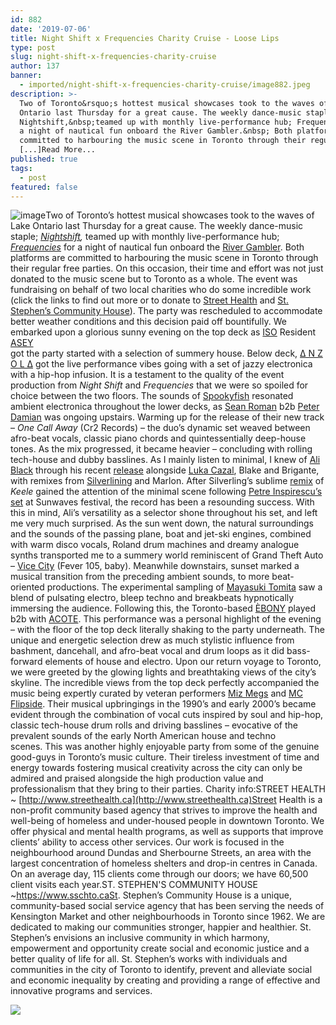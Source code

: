 ```yaml
---
id: 882
date: '2019-07-06'
title: Night Shift x Frequencies Charity Cruise - Loose Lips
type: post
slug: night-shift-x-frequencies-charity-cruise
author: 137
banner:
  - imported/night-shift-x-frequencies-charity-cruise/image882.jpeg
description: >-
  Two of Toronto&rsquo;s hottest musical showcases took to the waves of Lake
  Ontario last Thursday for a great cause. The weekly dance-music staple;
  Nightshift,&nbsp;teamed up with monthly live-performance hub; Frequencies for
  a night of nautical fun onboard the River Gambler.&nbsp; Both platforms are
  committed to harbouring the music scene in Toronto through their regular free
  [...]Read More...
published: true
tags:
  - post
featured: false
---
```

![image](../imported/night-shift-x-frequencies-charity-cruise/image882.jpeg)Two of Toronto’s hottest musical showcases took to the waves of Lake Ontario last Thursday for a great cause. The weekly dance-music staple; [_Nightshift_](https://www.facebook.com/NightShiftToronto/)_,_ teamed up with monthly live-performance hub; [_Frequencies_](https://www.facebook.com/frequencies.to/) for a night of nautical fun onboard the [River Gambler](https://www.facebook.com/rivergamblertoronto/). Both platforms are committed to harbouring the music scene in Toronto through their regular free parties. On this occasion, their time and effort was not just donated to the music scene but to Toronto as a whole. The event was fundraising on behalf of two local charities who do some incredible work (click the links to find out more or to donate to [Street Health](http://www.streethealth.ca/donate%2523.XRZsRpNKhPM) and [St. Stephen’s Community House](https://www.sschto.ca/Ways-to-Give/Donate)). The party was rescheduled to accommodate better weather conditions and this decision paid off bountifully. We embarked upon a glorious sunny evening on the top deck as [ISO](https://www.isoradio.to/) Resident [ASEY](https://soundcloud.com/whoisasey/tracks)  
got the party started with a selection of summery house. Below deck, [∆ N Z O L ∆](https://www.facebook.com/anzolaloops/) got the live performance vibes going with a set of jazzy electronica with a hip-hop infusion. It is a testament to the quality of the event production from _Night Shift_ and _Frequencies_ that we were so spoiled for choice between the two floors. The sounds of [Spookyfish](https://www.facebook.com/Sp00kyFish/) resonated ambient electronica throughout the lower decks, as [Sean Roman](https://www.facebook.com/sromanmusic/) b2b [Peter Damian](https://www.facebook.com/peterdamianmusic/) was ongoing upstairs. Warming up for the release of their new track – _One Call Away_ (Cr2 Records) – the duo’s dynamic set weaved between afro-beat vocals, classic piano chords and quintessentially deep-house tones. As the mix progressed, it became heavier – concluding with rolling tech-house and dubby basslines. As I mainly listen to minimal, I knew of [Ali Black](https://www.beatport.com/artist/ali-black/347597) through his recent [release](https://www.deejay.de/Various_Artists_Keele_Mulva_EP_SD008_Vinyl__353308) alongside [Luka Cazal](https://www.facebook.com/luca.cazal.music/), Blake and Brigante, with remixes from [Silverlining](https://www.facebook.com/silverlining.dubs/) and Marlon. After Silverling’s sublime [remix](https://trommelmusic.com/music/premiere-a2-luca-cazal-ali-black-keele-silverlining-remix-sd008/) of _Keele_ gained the attention of the minimal scene following [Petre Inspirescu’s set](https://www.facebook.com/silverlining.dubs/videos/1262841263882312/?v=1262841263882312) at Sunwaves festival, the record has been a resounding success. With this in mind, Ali’s versatility as a selector shone throughout his set, and left me very much surprised. As the sun went down, the natural surroundings and the sounds of the passing plane, boat and jet-ski engines, combined with warm disco vocals, Roland drum machines and dreamy analogue synths transported me to a summery world reminiscent of Grand Theft Auto – [Vice City](https://www.discogs.com/Various-Grand-Theft-Auto-Vice-City-OST-Volume-6-Fever-105/release/1779142) (Fever 105, baby). Meanwhile downstairs, sunset marked a musical transition from the preceding ambient sounds, to more beat-oriented productions. The experimental sampling of [Mayasuki Tomita](https://masayukitomita.bandcamp.com/) saw a blend of pulsating electro, bleep techno and breakbeats hypnotically immersing the audience. Following this, the Toronto-based [ÈBONY](https://www.facebook.com/darknhard/) played b2b with [ACOTE](https://www.facebook.com/AcoteSound/). This performance was a personal highlight of the evening – with the floor of the top deck literally shaking to the party underneath. The unique and energetic selection drew as much stylistic influence from bashment, dancehall, and afro-beat vocal and drum loops as it did bass-forward elements of house and electro. Upon our return voyage to Toronto, we were greeted by the glowing lights and breathtaking views of the city’s skyline. The incredible views from the top deck perfectly accompanied the music being expertly curated by veteran performers [Miz Megs](https://www.facebook.com/djmizmegs/) and [MC Flipside](https://www.facebook.com/mcflipside/). Their musical upbringings in the 1990’s and early 2000’s became evident through the combination of vocal cuts inspired by soul and hip-hop, classic tech-house drum rolls and driving basslines – evocative of the prevalent sounds of the early North American house and techno scenes. This was another highly enjoyable party from some of the genuine good-guys in Toronto’s music culture. Their tireless investment of time and energy towards fostering musical creativity across the city can only be admired and praised alongside the high production value and professionalism that they bring to their parties. Charity info:STREET HEALTH ~ [http://www.streethealth.ca](http://www.streethealth.ca)Street Health is a non-profit community based agency that strives to improve the health and well-being of homeless and under-housed people in downtown Toronto. We offer physical and mental health programs, as well as supports that improve clients’ ability to access other services. Our work is focused in the neighbourhood around Dundas and Sherbourne Streets, an area with the largest concentration of homeless shelters and drop-in centres in Canada. On an average day, 115 clients come through our doors; we have 60,500 client visits each year.ST. STEPHEN'S COMMUNITY HOUSE ~https://www.sschto.caSt. Stephen’s Community House is a unique, community-based social service agency that has been serving the needs of Kensington Market and other neighbourhoods in Toronto since 1962. We are dedicated to making our communities stronger, happier and healthier. St. Stephen’s envisions an inclusive community in which harmony, empowerment and opportunity create social and economic justice and a better quality of life for all. St. Stephen’s works with individuals and communities in the city of Toronto to identify, prevent and alleviate social and economic inequality by creating and providing a range of effective and innovative programs and services.

![](/wp-content/uploads/live/img/wysiwyg/5d1e7f860af51.jpg)